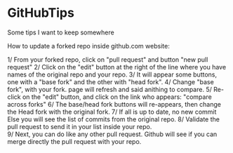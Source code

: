 GitHubTips
==========

Some tips I want to keep somewhere


How to update a forked repo inside github.com website:

1/ From your forked repo, click on "pull request" and button "new pull request"
2/ Click on the "edit" button at the right of the line where you have names of the original repo and your repo.
3/ It will appear some buttons, one with a "base fork" and the other with "head fork".
4/ Change "base fork", with your fork. page will refresh and said anithing to compare.
5/ Re-click on the "edit" button, and click on the link who appears: "compare across forks"
6/ The base/head fork buttons will re-appears, then change the Head fork with the original fork.
7/ 
     If   all is up to date, no new commit 
     Else you will see the list of commits from the original repo.
8/ Validate the pull request to send it in your list inside your repo.  
9/ Next, you can do like any other pull request. 
   Github will see if you can merge directly the pull request with your repo.



